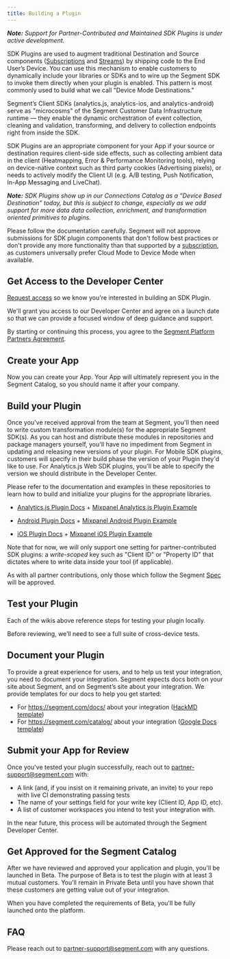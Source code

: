 ```yaml
---
title: Building a Plugin
---
```


_**Note:** Support for Partner-Contributed and Maintained SDK Plugins is under active development._

SDK Plugins are used to augment traditional Destination and Source components ([Subscriptions](/docs/partners/subscription/) and [Streams](/docs/partners/streams/)) by shipping code to the End User’s Device. You can use this mechanism to enable customers to dynamically include your libraries or SDKs and to wire up the Segment SDK to invoke them directly when your plugin is enabled. This pattern is most commonly used to build what we call "Device Mode Destinations."

Segment’s Client SDKs (analytics.js, analytics-ios, and analytics-android) serve as "microcosms" of the Segment Customer Data Infrastructure runtime — they enable the dynamic orchestration of event collection, cleaning and validation, transforming, and delivery to collection endpoints right from inside the SDK.

SDK Plugins are an appropriate component for your App if your source or destination requires client-side side effects, such as collecting ambient data in the client (Heatmapping, Error & Performance Monitoring tools), relying on device-native context such as third party cookies (Advertising pixels), or needs to actively modify the Client UI (e.g. A/B testing, Push Notification, In-App Messaging and LiveChat).

_**Note:** SDK Plugins show up in our Connections Catalog as a “Device Based Destination” today, but this is subject to change, especially as we add support for more data data *collection*, *enrichment*, and *transformation* oriented primitives to plugins._

Please follow the documentation carefully. Segment will not approve submissions for SDK plugin components that don't follow best practices or don't provide any more functionality than that supported by a [subscription](/docs/partners/subscription), as customers universally prefer Cloud Mode to Device Mode when available.

## Get Access to the Developer Center

[Request access](https://segment.com/partners/integration/) so we know you're interested in building an SDK Plugin. 

We'll grant you access to our Developer Center and agree on a launch date so that we can provide a focused window of deep guidance and support.

By starting or continuing this process, you agree to the [Segment Platform Partners Agreement](https://segment.com/docs/legal/partnersagreement/).

## Create your App

Now you can create your App. Your App will ultimately represent you in the Segment Catalog, so you should name it after your company.

## Build your Plugin

Once you've received approval from the team at Segment, you'll then need to write custom transformation module(s) for the appropriate Segment SDK(s). As you can host and distribute these modules in repositories and package managers yourself, you'll have no impediment from Segment in updating and releasing new versions of your plugin. For Mobile SDK plugins, customers will specify in their build phase the version of your Plugin they'd like to use. For Analytics.js Web SDK plugins, you'll be able to specify the version we should distribute in the Developer Center.

Please refer to the documentation and examples in these repositories to learn how to build and initialize your plugins for the appropriate libraries. 

* [Analytics.js Plugin Docs](https://github.com/segmentio/analytics.js/wiki/Writing-Integrations) + [Mixpanel Analytics.js Plugin Example](https://github.com/segment-integrations/analytics.js-integration-mixpanel)

* [Android Plugin Docs](https://github.com/segmentio/analytics-android/wiki/Writing-Integrations) + [Mixpanel Android Plugin Example](https://github.com/segment-integrations/analytics-android-integration-mixpanel)

* [iOS Plugin Docs](https://github.com/segmentio/analytics-ios/wiki/Writing-Integrations) + [Mixpanel iOS Plugin Example](https://github.com/segment-integrations/analytics-ios-integration-mixpanel)

Note that for now, we will only support one setting for partner-contributed SDK plugins: a *write-scoped* key such as "Client ID" or "Property ID" that dictates where to write data inside your tool (if applicable). 

As with all partner contributions, only those which follow the Segment [Spec](/docs/spec) will be approved.

## Test your Plugin

Each of the wikis above reference steps for testing your plugin locally.

Before reviewing, we’ll need to see a full suite of cross-device tests.

## Document your Plugin

To provide a great experience for users, and to help us test your integration, you need to document your integration. Segment expects docs both on your site about Segment, and on Segment’s site about your integration. We provide templates for our docs to help you get started:

- For https://segment.com/docs/ about your integration ([HackMD template](https://hackmd.io/t7amLXluS7-39rg7ARZgSA))
- For https://segment.com/catalog/ about your integration ([Google Docs template](https://docs.google.com/document/d/1kvAvAHLyM3pOq-lBcZJhP_X_KivHlk1eiFy-5ERWDXc/edit))

## Submit your App for Review

Once you've tested your plugin successfully, reach out to partner-support@segment.com with:

* A link (and, if you insist on it remaining private, an invite) to your repo with live CI demonstrating passing tests
* The name of your settings field for your write key (Client ID, App ID, etc).
* A list of customer workspaces you intend to test your integration with.

In the near future, this process will be automated through the Segment Developer Center.

## Get Approved for the Segment Catalog

After we have reviewed and approved your application and plugin, you'll be launched in Beta. The purpose of Beta is to test the plugin with at least 3 mutual customers. You'll remain in Private Beta until you have shown that these customers are getting value out of your integration.

When you have completed the requirements of Beta, you'll be fully launched onto the platform.

## FAQ

Please reach out to partner-support@segment.com with any questions.